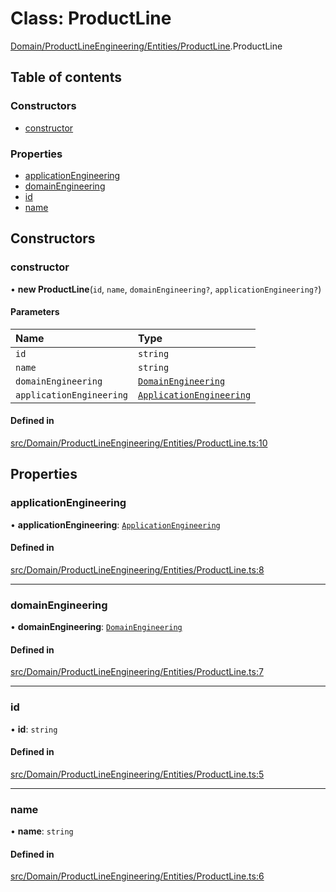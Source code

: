 # Class: ProductLine

[Domain/ProductLineEngineering/Entities/ProductLine](../wiki/Domain.ProductLineEngineering.Entities.ProductLine).ProductLine

## Table of contents

### Constructors

- [constructor](../wiki/Domain.ProductLineEngineering.Entities.ProductLine.ProductLine#constructor)

### Properties

- [applicationEngineering](../wiki/Domain.ProductLineEngineering.Entities.ProductLine.ProductLine#applicationengineering)
- [domainEngineering](../wiki/Domain.ProductLineEngineering.Entities.ProductLine.ProductLine#domainengineering)
- [id](../wiki/Domain.ProductLineEngineering.Entities.ProductLine.ProductLine#id)
- [name](../wiki/Domain.ProductLineEngineering.Entities.ProductLine.ProductLine#name)

## Constructors

### constructor

• **new ProductLine**(`id`, `name`, `domainEngineering?`, `applicationEngineering?`)

#### Parameters

| Name | Type |
| :------ | :------ |
| `id` | `string` |
| `name` | `string` |
| `domainEngineering` | [`DomainEngineering`](../wiki/Domain.ProductLineEngineering.Entities.DomainEngineering.DomainEngineering) |
| `applicationEngineering` | [`ApplicationEngineering`](../wiki/Domain.ProductLineEngineering.Entities.ApplicationEngineering.ApplicationEngineering) |

#### Defined in

[src/Domain/ProductLineEngineering/Entities/ProductLine.ts:10](https://github.com/94briel/VariaMosPLE/blob/0611efd/src/Domain/ProductLineEngineering/Entities/ProductLine.ts#L10)

## Properties

### applicationEngineering

• **applicationEngineering**: [`ApplicationEngineering`](../wiki/Domain.ProductLineEngineering.Entities.ApplicationEngineering.ApplicationEngineering)

#### Defined in

[src/Domain/ProductLineEngineering/Entities/ProductLine.ts:8](https://github.com/94briel/VariaMosPLE/blob/0611efd/src/Domain/ProductLineEngineering/Entities/ProductLine.ts#L8)

___

### domainEngineering

• **domainEngineering**: [`DomainEngineering`](../wiki/Domain.ProductLineEngineering.Entities.DomainEngineering.DomainEngineering)

#### Defined in

[src/Domain/ProductLineEngineering/Entities/ProductLine.ts:7](https://github.com/94briel/VariaMosPLE/blob/0611efd/src/Domain/ProductLineEngineering/Entities/ProductLine.ts#L7)

___

### id

• **id**: `string`

#### Defined in

[src/Domain/ProductLineEngineering/Entities/ProductLine.ts:5](https://github.com/94briel/VariaMosPLE/blob/0611efd/src/Domain/ProductLineEngineering/Entities/ProductLine.ts#L5)

___

### name

• **name**: `string`

#### Defined in

[src/Domain/ProductLineEngineering/Entities/ProductLine.ts:6](https://github.com/94briel/VariaMosPLE/blob/0611efd/src/Domain/ProductLineEngineering/Entities/ProductLine.ts#L6)
